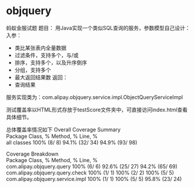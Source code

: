 # objquery
蚂蚁金服试题
题目：
用Java实现一个类似SQL查询的服务，参数模型自己设计：
 入参：
  - 类比某张表内全量数据
  - 过滤条件，支持多个，与/或
  - 排序，支持多个，以及升序倒序
  - 分组，支持多个
  - 最大返回结果数
 返回：
  - 查询结果


服务实现类为：com.alipay.objquery.service.impl.ObjectQueryServiceImpl

测试覆盖率以HTML形式存放于testScore文件夹中，可直接访问index.html查看具体细节。

总体覆盖率情况如下
Overall Coverage Summary<br/>
Package	Class, %	Method, %	Line, %<br/>
all classes	100% (8/ 8)	94.1% (32/ 34)	94.9% (93/ 98)<br/>

Coverage Breakdown<br/>
Package	Class, %	Method, %	Line, %<br/>
com.alipay.objquery.query	100% (6/ 6)	92.6% (25/ 27)	94.2% (65/ 69)<br/>
com.alipay.objquery.query.check	100% (1/ 1)	100% (2/ 2)	100% (5/ 5)<br/>
com.alipay.objquery.service.impl	100% (1/ 1)	100% (5/ 5)	95.8% (23/ 24)
